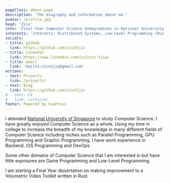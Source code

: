 ```yaml
---
pageClass: about-page
description: 'The biography and information about me.'
avatar: /profile.jpg
head: 'Zico'
info: 'Final Year Computer Science Undegraduate in National University of Singapore'
interests: 'Interests: Distributed Systems, Low-Level Programming (Rust/C++), Parallel Computing, Computer Games & Graphics.'
socials:
- title: github
  link: https://github.com/zicotjia
- title: linkedin
  link: https://www.linkedin.com/in/zico-tjia/
- title: email
  link: 'mailto:zicotjia@gmail.com'
actions:
- text: Projects
  link: /projects/
- text: Blog
  link: https://github.com/zicotjia
# - text: CV
#   link: /article/
footer: Powered by VuePress
---
```


<AboutCard :frontmatter="$page.frontmatter" >

I attended [National University of Singapore](https://www.comp.nus.edu.sg) to study Computer Science. I have greatly enjoyed Computer Science as a whole. Using my time in college to increase the breadth of my knowledge in many different fields of Computer Science including niches such as Parallel Programming, GPU Programming and Graphic Programming. I have work experience in Backend, iOS Programming and DevOps. 

Some other domains of Computer Science that I am interested in but have little exposures are Game Programming and Low-Level Programming.

I am starting a Final Year dissertation on making improvement to a Volumetric Video Toolkit written in Rust.

</AboutCard>

<style lang="stylus">

.theme-container.about-page .page
  background-color #FFF5E1
  min-height calc(100vh)
  
  .last-updated
    display none

</style>